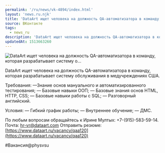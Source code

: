 ```yaml
---
permalink: '/ru/news/vk-4894/index.html'
layout: 'news.ru.njk'
title: 'DataArt ищет человека на должность QA-автоматизатора в команду, которая разрабатывает систему о…'
source: ВКонтакте
tags:
  - news_ru
description: 'DataArt ищет человека на должность QA-автоматизатора в команду, которая разрабатывает систему о…'
updatedAt: 1513663260
---
```

![DataArt ищет человека на должность QA-автоматизатора в команду, которая разрабатывает систему о…](https://sun9-20.userapi.com/impf/c834103/v834103646/5b1a4/UTBOW_AFTC0.jpg?size=1200x630&quality=96&proxy=1&sign=95ceae238f795aac6a97280714531001&c_uniq_tag=M6ThjuYuNYwfiluLYcr1P0yE95Aa4_LDFvNIcBb5-9E&type=album)

DataArt ищет человека на должность QA-автоматизатора в команду, которая разрабатывает систему обслуживания в медучреждениях США.

Требования:
—Знание основ мануального и автоматизированного тестирования;
— Базовые навыки ООП;
— Базовые знания основ HTML, HTTP, CSS;
— Базовые навыки работы с SQL;
— Разговорный английский.

Условия:
— Гибкий график работы;
— Внутреннее обучение;
— ДМС.

По любым вопросам обращайтесь к Ирине Мултых: +7-(915)-583-59-14.
Почта: hr-vr@dataart.com
Отправить резюме: [https://www.dataart.ru/vacancy/qaa120](https://www.dataart.ru/vacancy/qaa120)

#Вакансия@physvsu
